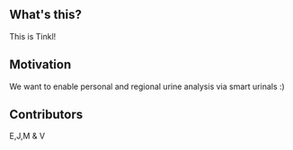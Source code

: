 ## What's this?

This is Tinkl!

## Motivation

We want to enable personal and regional urine analysis via smart urinals :)

## Contributors

E,J,M & V
